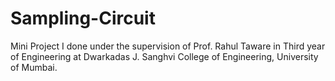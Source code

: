 # Sampling-Circuit

Mini Project I done under the supervision of Prof. Rahul Taware in Third year of Engineering at Dwarkadas J. Sanghvi College of Engineering, University of Mumbai.